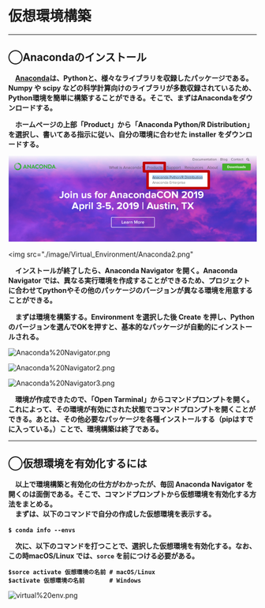 
# 仮想環境構築

***

## ◯Anacondaのインストール

<b>　[Anaconda](https://www.anaconda.com)は、Pythonと、様々なライブラリを収録したパッケージである。Numpy や scipy などの科学計算向けのライブラリが多数収録されているため、Python環境を簡単に構築することができる。そこで、まずはAnacondaをダウンロードする。</b>

<b>　ホームページの上部「Product」から「Anaconda Python/R Distribution」を選択し、書いてある指示に従い、自分の環境に合わせた installer をダウンロードする。</b>

<img src="./image/Virtual_Environment/Anaconda1.png">

<img src="./image/Virtual_Environment/Anaconda2.png"

<b>　インストールが終了したら、Anaconda Navigator を開く。Anaconda Navigator では、異なる実行環境を作成することができるため、プロジェクトに合わせてpythonやその他のパッケージのバージョンが異なる環境を用意することができる。</b>

<b>　まずは環境を構築する。Environment を選択した後 Create を押し、Python のバージョンを選んでOKを押すと、基本的なパッケージが自動的にインストールされる。</b>

![Anaconda%20Navigator.png](attachment:Anaconda%20Navigator.png)

![Anaconda%20Navigator2.png](attachment:Anaconda%20Navigator2.png)

![Anaconda%20Navigator3.png](attachment:Anaconda%20Navigator3.png)

<b>　環境が作成できたので、「Open Tarminal」からコマンドプロンプトを開く。これによって、その環境が有効にされた状態でコマンドプロンプトを開くことができる。あとは、その他必要なパッケージを各種インストールする（pipはすでに入っている。）ことで、環境構築は終了である。</b>

***

## ◯仮想環境を有効化するには

<b>　以上で環境構築と有効化の仕方がわかったが、毎回 Anaconda Navigator を開くのは面倒である。そこで、コマンドプロンプトから仮想環境を有効化する方法をまとめる。<br>　まずは、以下のコマンドで自分の作成した仮想環境を表示する。</b>

<b>`$ conda info --envs`</b>

<b>　次に、以下のコマンドを打つことで、選択した仮想環境を有効化する。なお、この時macOS/Linux では、`sorce` を前につける必要がある。</b>

<b>`$sorce activate 仮想環境の名前 # macOS/Linux`</b><br>
<b>`$activate 仮想環境の名前       # Windows`</b>

![virtual%20env.png](attachment:virtual%20env.png)
